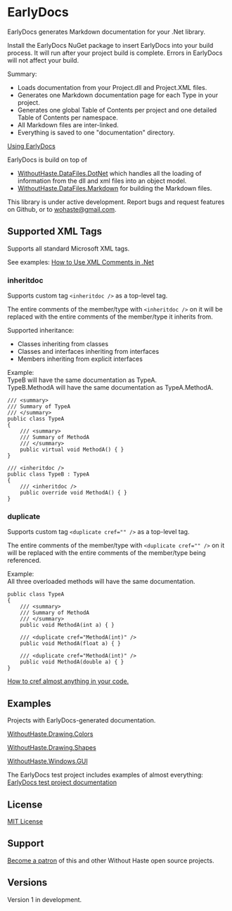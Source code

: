 # EarlyDocs

EarlyDocs generates Markdown documentation for your .Net library.

Install the EarlyDocs NuGet package to insert EarlyDocs into your build process. It will run after your project build is complete. Errors in EarlyDocs will not affect your build.

Summary:
* Loads documentation from your Project.dll and Project.XML files.
* Generates one Markdown documentation page for each Type in your project.
* Generates one global Table of Contents per project and one detailed Table of Contents per namespace.
* All Markdown files are inter-linked.
* Everything is saved to one "documentation" directory.

[Using EarlyDocs](USING_EARLYDOCS.md)

EarlyDocs is build on top of 
* [WithoutHaste.DataFiles.DotNet](https://github.com/WithoutHaste/WithoutHaste.DataFiles/tree/master/DataFiles/DotNet) which handles all the loading of information from the dll and xml files into an object model.
* [WithoutHaste.DataFiles.Markdown](https://github.com/WithoutHaste/WithoutHaste.DataFiles/tree/master/DataFiles/Markdown) for building the Markdown files.

This library is under active development. Report bugs and request features on Github, or to wohaste@gmail.com.

## Supported XML Tags

Supports all standard Microsoft XML tags.

See examples: [How to Use XML Comments in .Net](HowToUseXmlComments.md)

### inheritdoc

Supports custom tag `<inheritdoc />` as a top-level tag.

The entire comments of the member/type with `<inheritdoc />` on it will be replaced with the entire comments of the member/type it inherits from.

Supported inheritance: 
* Classes inheriting from classes
* Classes and interfaces inheriting from interfaces
* Members inheriting from explicit interfaces

Example:  
TypeB will have the same documentation as TypeA.  
TypeB.MethodA will have the same documentation as TypeA.MethodA.  
```
/// <summary>
/// Summary of TypeA
/// </summary>
public class TypeA
{
	/// <summary>
	/// Summary of MethodA
	/// </summary>
	public virtual void MethodA() { }
}

/// <inheritdoc />
public class TypeB : TypeA
{
	/// <inheritdoc />
	public override void MethodA() { }
}
```

### duplicate

Supports custom tag `<duplicate cref="" />` as a top-level tag.

The entire comments of the member/type with `<duplicate cref="" />` on it will be replaced with the entire comments of the member/type being referenced.

Example:  
All three overloaded methods will have the same documentation.  
```
public class TypeA
{
	/// <summary>
	/// Summary of MethodA
	/// </summary>
	public void MethodA(int a) { }

	/// <duplicate cref="MethodA(int)" />
	public void MethodA(float a) { }
	
	/// <duplicate cref="MethodA(int)" />
	public void MethodA(double a) { }
}
```

[How to cref almost anything in your code.](HowToUseXmlComments.md#cref-attribute)

## Examples

Projects with EarlyDocs-generated documentation.

[WithoutHaste.Drawing.Colors](https://github.com/WithoutHaste/WithoutHaste.Drawing.Colors/blob/master/documentation/TableOfContents.WithoutHaste.Drawing.Colors.md)

[WithoutHaste.Drawing.Shapes](https://github.com/WithoutHaste/WithoutHaste.Drawing.Shapes/blob/master/documentation/TableOfContents.WithoutHaste.Drawing.Shapes.md)

[WithoutHaste.Windows.GUI](https://github.com/WithoutHaste/WithoutHaste.Windows.GUI/blob/master/documentation/TableOfContents.WithoutHaste.Windows.GUI.md)

The EarlyDocs test project includes examples of almost everything:
[EarlyDocs test project documentation](https://github.com/WithoutHaste/EarlyDocs/blob/master/Test/documentation/TableOfContents.Test.md)

## License

[MIT License](https://github.com/WithoutHaste/EarlyDocs/blob/master/LICENSE)

## Support

[Become a patron](https://www.patreon.com/withouthaste) of this and other Without Haste open source projects.

## Versions

Version 1 in development.
